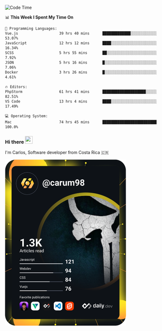 
<!--START_SECTION:waka-->
![Code Time](http://img.shields.io/badge/Code%20Time-8%2C344%20hrs%2017%20mins-blue)

📊 **This Week I Spent My Time On** 

```text
💬 Programming Languages: 
Vue.js                   39 hrs 40 mins      █████████████░░░░░░░░░░░░   53.07% 
JavaScript               12 hrs 12 mins      ████░░░░░░░░░░░░░░░░░░░░░   16.34% 
SCSS                     5 hrs 55 mins       ██░░░░░░░░░░░░░░░░░░░░░░░   7.92% 
JSON                     5 hrs 16 mins       █░░░░░░░░░░░░░░░░░░░░░░░░   7.06% 
Docker                   3 hrs 26 mins       █░░░░░░░░░░░░░░░░░░░░░░░░   4.61%

🔥 Editors: 
PhpStorm                 61 hrs 41 mins      ████████████████████░░░░░   82.51% 
VS Code                  13 hrs 4 mins       ████░░░░░░░░░░░░░░░░░░░░░   17.49%

💻 Operating System: 
Mac                      74 hrs 45 mins      █████████████████████████   100.0%

```


<!--END_SECTION:waka-->

### Hi there <img src="https://media.giphy.com/media/hvRJCLFzcasrR4ia7z/giphy.gif" width="25px" height="25px">

I'm Carlos, Software developer from Costa Rica 🇨🇷

<a href="https://app.daily.dev/carum98"><img src="https://github.com/carum98/carum98/blob/main/devcard.svg" width="400" alt="Carlos Umaña Acevedo's Dev Card"/></a>
